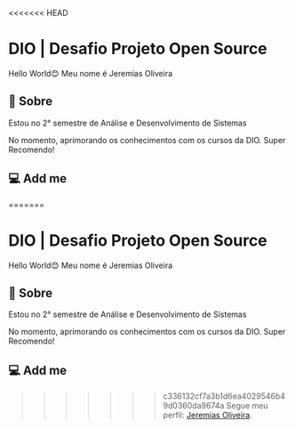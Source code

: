<<<<<<< HEAD
# DIO | Desafio Projeto Open Source

Hello World😊 Meu nome é Jeremias Oliveira 
## 🧑 Sobre
Estou no 2° semestre de Análise e Desenvolvimento de Sistemas

No momento, aprimorando os conhecimentos com os cursos da DIO. Super Recomendo!
## 💻 Add me
=======
# DIO | Desafio Projeto Open Source

Hello World😊 Meu nome é Jeremias Oliveira 
## 🧑 Sobre
Estou no 2° semestre de Análise e Desenvolvimento de Sistemas

No momento, aprimorando os conhecimentos com os cursos da DIO. Super Recomendo!
## 💻 Add me
>>>>>>> c336132cf7a3b1d6ea4029546b49d0360da9674a
Segue meu perfil: [Jeremias Oliveira](https://web.dio.me/users/jeremiasbru?tab=achievements).